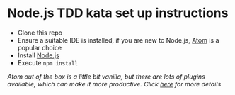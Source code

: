 # Node.js TDD kata set up instructions
* Clone this repo
* Ensure a suitable IDE is installed, if you are new to Node.js,  [Atom](https://atom.io/) is a popular choice
* Install [Node.js](https://nodejs.org/en/)
* Execute `npm install`

_Atom out of the box is a little bit vanilla, but there are lots of plugins available, which can make it more productive. Click [here](https://gitlab.itsshared.net/software-engineering-community/software-engineering-standards/blob/master/guidelines/tools/atom/atom-plugins.md) for more details_
